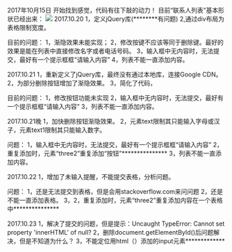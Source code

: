 2017年10月15日
开始找到感觉，代码有往下敲的动力！
目前“联系人列表”基本形状已经出来：
<img src="photo1.png">
2017.10.20
1，定义jQuery库(********有问题)
2,通过div布局为表格限制宽度。



目前的问题：
1，渐隐效果未能实现；
2，修改按键不应该等同于删除键。最好的效果是能在列表中直接修改名字或者电话号码。
3，输入框中无内容时，无法提交，最好有一个提示框框“请输入内容”
4，列表不能一直添加内容。




2017.10.21
1，重新定义了jQuery库，最终没有通过本地库，连接Google CDN。
2，为部分删除按钮增加了渐隐效果。
3，简化了代码，


目前的问题：
1，修改按钮功能未实现
2，输入框中无内容时，无法提交，最好有一个提示框框“请输入内容”
3，列表不能一直添加内容。

2017.10.21晚
1，加快删除按钮渐隐效果。
2，元素text限制其只能输入字母或汉子，元素text1限制其只能输入数字。

问题：
1，输入框中无内容时，无法提交，最好有一个提示框框“请输入内容”
2，重复添加时，元素“three2”重复添加“按钮”***************
3，列表不能一直添加内容。


2017.10.22
1，增加了未输入提醒，不能提交表格，分析问题。


问题：
1，还是无法提交到表格，但是会用stackoverflow.com来问问题
2，还是不能一直添加表格。
3，2，重复添加时，元素“three2”重复添加内容在一个表格中***************



2017.10.23
1，解决了提交的问题，但是提示：Uncaught TypeError: Cannot set property 'innerHTML' of null?
2，删除document.getElementById()后问题解决，但是不知道为什么？
3，不能定位用html（）添加的input元素*************
